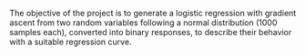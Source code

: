 The objective of the project is to generate a logistic regression with gradient ascent from two random variables following a normal distribution (1000 samples each), converted into binary responses, to describe their behavior with a suitable regression curve.
